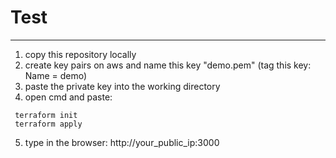 # Test
___
1. copy this repository locally
2. create key pairs on aws and name this key "demo.pem" (tag this key: Name = demo)
3. paste the private key into the working directory
4. open cmd and paste:
```
 terraform init
 terraform apply
```
5. type in the browser: http://your_public_ip:3000
